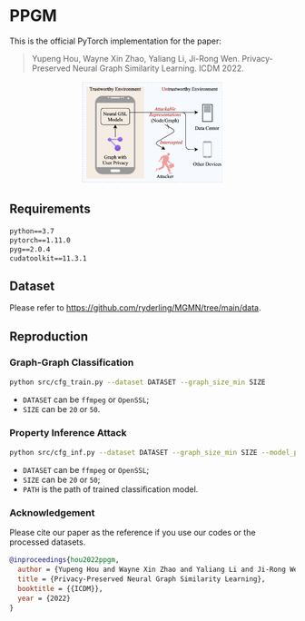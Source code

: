 # PPGM

This is the official PyTorch implementation for the paper:
> Yupeng Hou, Wayne Xin Zhao, Yaliang Li, Ji-Rong Wen. Privacy-Preserved Neural Graph Similarity Learning. ICDM 2022.

<div  align="center"> 
<img src="asset/pic.png" style="width: 50%"/>
</div>

## Requirements

```
python==3.7
pytorch==1.11.0
pyg==2.0.4
cudatoolkit==11.3.1
```

## Dataset

Please refer to https://github.com/ryderling/MGMN/tree/main/data.

## Reproduction

### Graph-Graph Classification

```bash
python src/cfg_train.py --dataset DATASET --graph_size_min SIZE
```

* `DATASET` can be `ffmpeg` or `OpenSSL`;
* `SIZE` can be `20` or `50`.

### Property Inference Attack

```bash
python src/cfg_inf.py --dataset DATASET --graph_size_min SIZE --model_path PATH
```

* `DATASET` can be `ffmpeg` or `OpenSSL`;
* `SIZE` can be `20` or `50`;
* `PATH` is the path of trained classification model.

### Acknowledgement

Please cite our paper as the reference if you use our codes or the processed datasets.

```bibtex
@inproceedings{hou2022ppgm,
  author = {Yupeng Hou and Wayne Xin Zhao and Yaliang Li and Ji-Rong Wen},
  title = {Privacy-Preserved Neural Graph Similarity Learning},
  booktitle = {{ICDM}},
  year = {2022}
}
```
